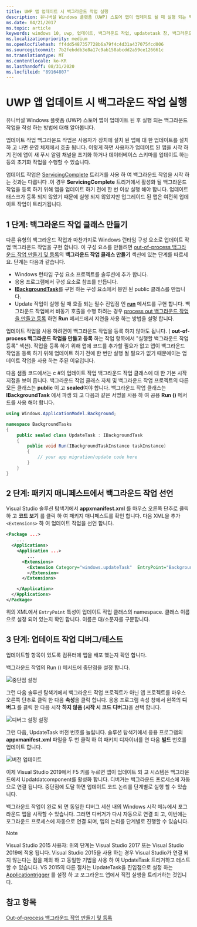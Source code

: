 ```yaml
---
title: UWP 앱 업데이트 시 백그라운드 작업 실행
description: 유니버설 Windows 플랫폼 (UWP) 스토어 앱이 업데이트 될 때 실행 되는 백그라운드 작업을 만드는 방법에 대해 알아봅니다.
ms.date: 04/21/2017
ms.topic: article
keywords: windows 10, uwp, 업데이트, 백그라운드 작업, updatetask 창, 백그라운드 작업
ms.localizationpriority: medium
ms.openlocfilehash: ff4dd5487357728b6a79f4c4d31a437075fcd006
ms.sourcegitcommit: 7b2febddb3e8a17c9ab158abcdd2a59ce126661c
ms.translationtype: MT
ms.contentlocale: ko-KR
ms.lasthandoff: 08/31/2020
ms.locfileid: "89164807"
---
```

# <a name="run-a-background-task-when-your-uwp-app-is-updated"></a>UWP 앱 업데이트 시 백그라운드 작업 실행

유니버설 Windows 플랫폼 (UWP) 스토어 앱이 업데이트 된 후 실행 되는 백그라운드 작업을 작성 하는 방법에 대해 알아봅니다.

업데이트 작업 백그라운드 작업은 사용자가 장치에 설치 된 앱에 대 한 업데이트를 설치 하 고 나면 운영 체제에서 호출 됩니다. 이렇게 하면 사용자가 업데이트 된 앱을 시작 하기 전에 앱이 새 푸시 알림 채널을 초기화 하거나 데이터베이스 스키마를 업데이트 하는 등의 초기화 작업을 수행할 수 있습니다.

업데이트 작업은 [ServicingComplete](/uwp/api/Windows.ApplicationModel.Background.SystemTriggerType) 트리거를 사용 하 여 백그라운드 작업을 시작 하는 것과는 다릅니다 .이 경우 **ServicingComplete** 트리거에서 활성화 될 백그라운드 작업을 등록 하기 위해 앱을 업데이트 하기 전에 한 번 이상 실행 해야 합니다.  업데이트 태스크가 등록 되지 않았기 때문에 실행 되지 않았지만 업그레이드 된 앱은 여전히 업데이트 작업이 트리거됩니다.

## <a name="step-1-create-the-background-task-class"></a>1 단계: 백그라운드 작업 클래스 만들기

다른 유형의 백그라운드 작업과 마찬가지로 Windows 런타임 구성 요소로 업데이트 작업 백그라운드 작업을 구현 합니다. 이 구성 요소를 만들려면 [out-of-process 백그라운드 작업 만들기 및 등록](./create-and-register-a-background-task.md)의 **백그라운드 작업 클래스 만들기** 섹션에 있는 단계를 따르세요. 단계는 다음과 같습니다.

- Windows 런타임 구성 요소 프로젝트를 솔루션에 추가 합니다.
- 응용 프로그램에서 구성 요소로 참조를 만듭니다.
- [**IBackgroundTask**](/uwp/api/Windows.ApplicationModel.Background.IBackgroundTask)를 구현 하는 구성 요소에서 봉인 된 public 클래스를 만듭니다.
- Update 작업이 실행 될 때 호출 되는 필수 진입점 인 [**run**](/uwp/api/windows.applicationmodel.background.ibackgroundtask.run) 메서드를 구현 합니다. 백그라운드 작업에서 비동기 호출을 수행 하려는 경우 [process out 백그라운드 작업을 만들고 등록](./create-and-register-a-background-task.md) 하면 **Run** 메서드에서 지연을 사용 하는 방법을 설명 합니다.

업데이트 작업을 사용 하려면이 백그라운드 작업을 등록 하지 않아도 됩니다. ( **out-of-process 백그라운드 작업을 만들고 등록** 하는 작업 항목에서 "실행할 백그라운드 작업 등록" 섹션). 작업을 등록 하기 위해 앱에 코드를 추가할 필요가 없고 앱이 백그라운드 작업을 등록 하기 위해 업데이트 하기 전에 한 번만 실행 될 필요가 없기 때문에이는 업데이트 작업을 사용 하는 주된 이유입니다.

다음 샘플 코드에서는 c #의 업데이트 작업 백그라운드 작업 클래스에 대 한 기본 시작 지점을 보여 줍니다. 백그라운드 작업 클래스 자체 및 백그라운드 작업 프로젝트의 다른 모든 클래스는 **public** 이 고 **sealed**여야 합니다. 백그라운드 작업 클래스는 **IBackgroundTask** 에서 파생 되 고 다음과 같은 서명을 사용 하 여 공용 **Run ()** 메서드를 사용 해야 합니다.

```cs
using Windows.ApplicationModel.Background;

namespace BackgroundTasks
{
    public sealed class UpdateTask : IBackgroundTask
    {
        public void Run(IBackgroundTaskInstance taskInstance)
        {
            // your app migration/update code here
        }
    }
}
```

## <a name="step-2-declare-your-background-task-in-the-package-manifest"></a>2 단계: 패키지 매니페스트에서 백그라운드 작업 선언

Visual Studio 솔루션 탐색기에서 **appxmanifest.xml** 를 마우스 오른쪽 단추로 클릭 하 고 **코드 보기** 를 클릭 하 여 패키지 매니페스트를 확인 합니다. 다음 XML을 추가 `<Extensions>` 하 여 업데이트 작업을 선언 합니다.

```XML
<Package ...>
    ...
  <Applications>  
    <Application ...>  
        ...
      <Extensions>  
        <Extension Category="windows.updateTask"  EntryPoint="BackgroundTasks.UpdateTask">  
        </Extension>  
      </Extensions>

    </Application>  
  </Applications>  
</Package>
```

위의 XML에서 `EntryPoint` 특성이 업데이트 작업 클래스의 namespace. 클래스 이름으로 설정 되어 있는지 확인 합니다. 이름은 대/소문자를 구분합니다.

## <a name="step-3-debugtest-your-update-task"></a>3 단계: 업데이트 작업 디버그/테스트

업데이트할 항목이 있도록 컴퓨터에 앱을 배포 했는지 확인 합니다.

백그라운드 작업의 Run () 메서드에 중단점을 설정 합니다.

![중단점 설정](images/run-func-breakpoint.png)

그런 다음 솔루션 탐색기에서 백그라운드 작업 프로젝트가 아닌 앱 프로젝트를 마우스 오른쪽 단추로 클릭 한 다음 **속성**을 클릭 합니다. 응용 프로그램 속성 창에서 왼쪽의 **디버그** 를 클릭 한 다음 시작 **하지 않음 (시작 시 코드 디버그**)을 선택 합니다.

![디버그 설정 설정](images/do-not-launch-but-debug.png)

그런 다음, UpdateTask 버전 번호를 늘립니다. 솔루션 탐색기에서 응용 프로그램의 **appxmanifest.xml** 파일을 두 번 클릭 하 여 패키지 디자이너를 연 다음 **빌드** 번호를 업데이트 합니다.

![버전 업데이트](images/bump-version.png)

이제 Visual Studio 2019에서 F5 키를 누르면 앱이 업데이트 되 고 시스템은 백그라운드에서 Updatdatcomponent를 활성화 합니다. 디버거는 백그라운드 프로세스에 자동으로 연결 됩니다. 중단점에 도달 하면 업데이트 코드 논리를 단계별로 실행 할 수 있습니다.

백그라운드 작업이 완료 되 면 동일한 디버그 세션 내의 Windows 시작 메뉴에서 포그라운드 앱을 시작할 수 있습니다. 그러면 디버거가 다시 자동으로 연결 되 고, 이번에는 포그라운드 프로세스에 자동으로 연결 되며, 앱의 논리를 단계별로 진행할 수 있습니다.

> [!NOTE]
> Visual Studio 2015 사용자: 위의 단계는 Visual Studio 2017 또는 Visual Studio 2019에 적용 됩니다. Visual Studio 2015을 사용 하는 경우 Visual Studio가 연결 되지 않는다는 점을 제외 하 고 동일한 기법을 사용 하 여 UpdateTask 트리거하고 테스트할 수 있습니다. VS 2015의 다른 절차는 UpdateTask을 진입점으로 설정 하는 [Applicationtrigger](./trigger-background-task-from-app.md) 를 설정 하 고 포그라운드 앱에서 직접 실행을 트리거하는 것입니다.

## <a name="see-also"></a>참고 항목

[Out-of-process 백그라운드 작업 만들기 및 등록](./create-and-register-a-background-task.md)